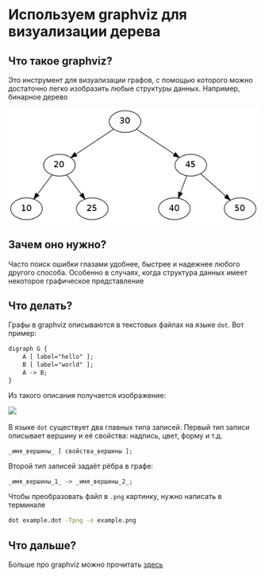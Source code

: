 # Используем graphviz для визуализации дерева

## Что такое graphviz?

Это инструмент для визуализации графов, с помощью которого можно достаточно легко изобразить любые структуры данных. Например, бинарное дерево

![binary_tree_dot](img/binary_tree_dot.png)

## Зачем оно нужно?

Часто поиск ошибки глазами удобнее, быстрее и надежнее любого другого способа. Особенно в случаях, когда структура данных имеет некоторое графическое представление

## Что делать?

Графы в graphviz описываются в текстовых файлах на языке `dot`. Вот пример:
```
digraph G {
	A [ label="hello" ];
	B [ label="world" ];
	A -> B;
}
```

Из такого описания получается изображение:

![](./example/test.png)

В языке `dot` существует два главных типа записей. Первый тип записи описывает вершину и её свойства: надпись, цвет, форму и т.д.

```
_имя_вершины_ [ свойства_вершины ];
```

Второй тип записей задаёт рёбра в графе:

```
_имя_вершины_1_ -> _имя_вершины_2_;
```

Чтобы преобразовать файл в `.png` картинку, нужно написать в терминале

```bash
dot example.dot -Tpng -o example.png
```

## Что дальше?

Больше про graphviz можно прочитать [здесь](./dotguide.pdf)
